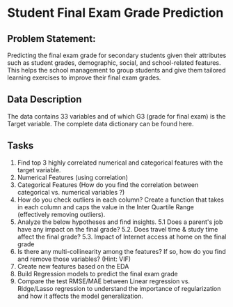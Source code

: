 # Student Final Exam Grade Prediction

## Problem Statement:
Predicting the final exam grade for secondary students given their attributes such as student grades, demographic, social, and school-related features. This helps the school management to group students and give them tailored learning exercises to improve their final exam grades.

## Data Description
The data contains 33 variables and of which G3 (grade for final exam) is the Target variable. The complete data dictionary can be found here.

## Tasks
1. Find top 3 highly correlated numerical and categorical features with the target variable.
2. Numerical Features (using correlation)
3. Categorical Features (How do you find the correlation between categorical vs. numerical variables ?)
4. How do you check outliers in each column? Create a function that takes in each column and caps the value in the Inter Quartile Range (effectively removing outliers).
5. Analyze the below hypotheses and find insights.
5.1 Does a parent's job have any impact on the final grade?
5.2. Does travel time & study time affect the final grade?
5.3. Impact of Internet access at home on the final grade
6. Is there any multi-collinearity among the features? If so, how do you find and remove those variables? (Hint: VIF)
7. Create new features based on the EDA
8. Build Regression models to predict the final exam grade 
9. Compare the test RMSE/MAE between Linear regression vs. Ridge/Lasso regression to understand the importance of regularization and how it affects the model generalization.
